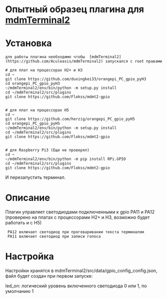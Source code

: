 # Опытный образец плагина для  [mdmTerminal2](https://github.com/Aculeasis/mdmTerminal2)

# Установка
```
для работы плагина необходимо чтобы  [mdmTerminal2](https://github.com/Aculeasis/mdmTerminal2) запускался с root правами

# для плат на процессорах H2+ и H3
cd ~
git clone https://github.com/duxingkei33/orangepi_PC_gpio_pyH3
cd orangepi_PC_gpio_pyH3
~/mdmTerminal2/env/bin/python -m setup.py install
cd ~/mdmTerminal2/src/plugins
git clone https://github.com/Flokss/mdmt2-gpio


# для плат на процессорах H5
cd ~
git clone https://github.com/herzig/orangepi_PC_gpio_pyH5
cd orangepi_PC_gpio_pyH5
~/mdmTerminal2/env/bin/python -m setup.py install
cd ~/mdmTerminal2/src/plugins
git clone https://github.com/Flokss/mdmt2-gpio


# для Raspberry Pi3 (Еще не проверял)
cd ~
~/mdmTerminal2/env/bin/python -m pip install RPi.GPIO
cd ~/mdmTerminal2/src/plugins
git clone https://github.com/Flokss/mdmt2-gpio
```
И перезапустить терминал.
# Описание
Плагин управляет светодиодами подключенными к gpio PA11 и PA12 (проверено на платах с процессорами H2+ и H3, возможно будет работать и с H5)
```
 PA12 включает светодиод при проговаривании текста терминалом
 PA11 включает светодиод при записи голоса
```
# Настройка
Настройки хранятся в mdmTerminal2/src/data/gpio_config_config.json, файл будет создан при первом запуске:

led_on: логический уровень включенного светодиода 0 или 1, по умолчанию 1

